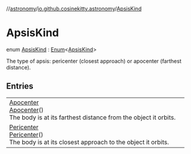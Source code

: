 //[astronomy](../../../index.md)/[io.github.cosinekitty.astronomy](../index.md)/[ApsisKind](index.md)

# ApsisKind

enum [ApsisKind](index.md) : [Enum](https://kotlinlang.org/api/latest/jvm/stdlib/kotlin/-enum/index.html)&lt;[ApsisKind](index.md)&gt; 

The type of apsis: pericenter (closest approach) or apocenter (farthest distance).

## Entries

| | |
|---|---|
| [Apocenter](-apocenter/index.md)<br>[Apocenter](-apocenter/index.md)()<br>The body is at its farthest distance from the object it orbits. |
| [Pericenter](-pericenter/index.md)<br>[Pericenter](-pericenter/index.md)()<br>The body is at its closest approach to the object it orbits. |

